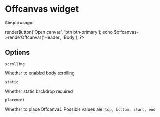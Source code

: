 
Offcanvas widget
=====

Simple usage:

<?php

use Krystal\Widget\Bootstrap5\Offcanvas\OffcanvasMaker;

$offcanvas = new OffcanvasMaker;

echo $offcanvas->renderButton('Open canvas', 'btn btn-primary');
echo $offcanvas->renderOffcanvas('Header', 'Body');

?>


Options
-------

`scrolling`

Whether to enabled body scrolling

`static`

Whether static backdrop required

`placement`

Whether to place Offcanvas. Possible values are: `top, bottom, start, end`